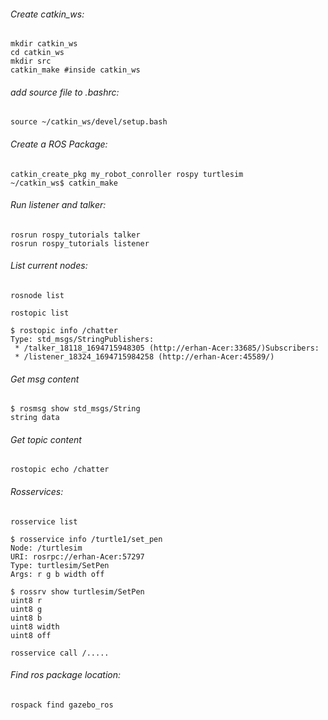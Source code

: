 ###### Create catkin_ws:

```
mkdir catkin_ws
cd catkin_ws
mkdir src
catkin_make #inside catkin_ws
```

###### add source file to .bashrc:

```
source ~/catkin_ws/devel/setup.bash
```

###### Create a ROS Package:

```
catkin_create_pkg my_robot_conroller rospy turtlesim
~/catkin_ws$ catkin_make
```

###### Run listener and talker:

```
rosrun rospy_tutorials talker
rosrun rospy_tutorials listener
```

###### List current nodes:

```
rosnode list

rostopic list

$ rostopic info /chatter
Type: std_msgs/StringPublishers:
 * /talker_18118_1694715948305 (http://erhan-Acer:33685/)Subscribers:
 * /listener_18324_1694715984258 (http://erhan-Acer:45589/)
```

###### Get msg content

```
$ rosmsg show std_msgs/String
string data
```

###### Get topic content

```
rostopic echo /chatter
```

###### Rosservices:

```
rosservice list

$ rosservice info /turtle1/set_pen
Node: /turtlesim
URI: rosrpc://erhan-Acer:57297
Type: turtlesim/SetPen
Args: r g b width off

$ rossrv show turtlesim/SetPen
uint8 r
uint8 g
uint8 b
uint8 width
uint8 off

rosservice call /.....
```

###### Find ros package location:

```
rospack find gazebo_ros
```
